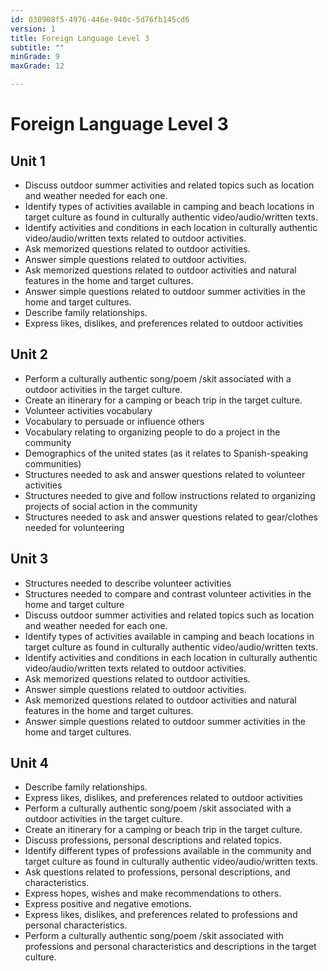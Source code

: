 ```yaml
---
id: 030908f5-4976-446e-940c-5d76fb145cd6
version: 1
title: Foreign Language Level 3
subtitle: ""
minGrade: 9
maxGrade: 12

---
```

# Foreign Language Level 3


## Unit 1
* Discuss outdoor summer activities and related topics such as location and weather needed for each one.
* Identify types of activities available in camping and beach locations in target culture as found in culturally authentic video/audio/written texts.
* Identify activities and conditions in each location in culturally authentic video/audio/written texts related to outdoor activities.
* Ask memorized questions related to outdoor activities.
* Answer simple questions related to outdoor activities.
* Ask memorized questions related to outdoor activities and natural features in the home and target cultures.
* Answer simple questions related to outdoor summer activities in the home and target cultures.
* Describe family relationships.
* Express likes, dislikes, and preferences related to outdoor activities

## Unit 2
* Perform a culturally authentic song/poem /skit associated with a outdoor activities in the target culture.
* Create an itinerary for a camping or beach trip in the target culture.
* Volunteer activities vocabulary
* Vocabulary to persuade or influence others
* Vocabulary relating to organizing people to do a project in the community
* Demographics of the united states (as it relates to Spanish-speaking communities)
* Structures needed to ask and answer questions related to volunteer activities
* Structures needed to give and follow instructions related to organizing projects of social action in the community
* Structures needed to ask and answer questions related to gear/clothes needed for volunteering

## Unit 3
* Structures needed to describe volunteer activities
* Structures needed to compare and contrast volunteer activities in the home and target culture
* Discuss outdoor summer activities and related topics such as location and weather needed for each one.
* Identify types of activities available in camping and beach locations in target culture as found in culturally authentic video/audio/written texts.
* Identify activities and conditions in each location in culturally authentic video/audio/written texts related to outdoor activities.
* Ask memorized questions related to outdoor activities.
* Answer simple questions related to outdoor activities.
* Ask memorized questions related to outdoor activities and natural features in the home and target cultures.
* Answer simple questions related to outdoor summer activities in the home and target cultures.

## Unit 4
* Describe family relationships.
* Express likes, dislikes, and preferences related to outdoor activities
* Perform a culturally authentic song/poem /skit associated with a outdoor activities in the target culture.
* Create an itinerary for a camping or beach trip in the target culture.
* Discuss professions, personal descriptions and related topics.
* Identify different types of professions available in the community and target culture as found in culturally authentic video/audio/written texts.
* Ask questions related to professions, personal descriptions, and characteristics.
* Express hopes, wishes and make recommendations to others.
* Express positive and negative emotions.
* Express likes, dislikes, and preferences related to professions and personal characteristics.
* Perform a culturally authentic song/poem /skit associated with professions and personal characteristics and descriptions in the target culture.